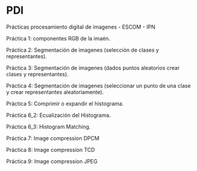 # PDI
Prácticas procesamiento digital de imagenes - ESCOM - IPN

Práctica 1: componentes RGB de la imaén.

Práctica 2: Segmentación de imagenes (selección de clases y representantes).

Práctica 3: Segmentación de imagenes (dados puntos aleatorios crear clases y representantes).

Práctica 4: Segmentación de imagenes (seleccionar un punto de una clase y crear representantes aleatoriamente).

Práctica 5: Comprimir o expandir el histograma.

Práctica 6_2: Ecualización del Histograma.

Práctica 6_3: Histogram Matching.

Práctica 7: Image compression DPCM

Práctica 8: Image compression TCD

Práctica 9: Image compression JPEG
